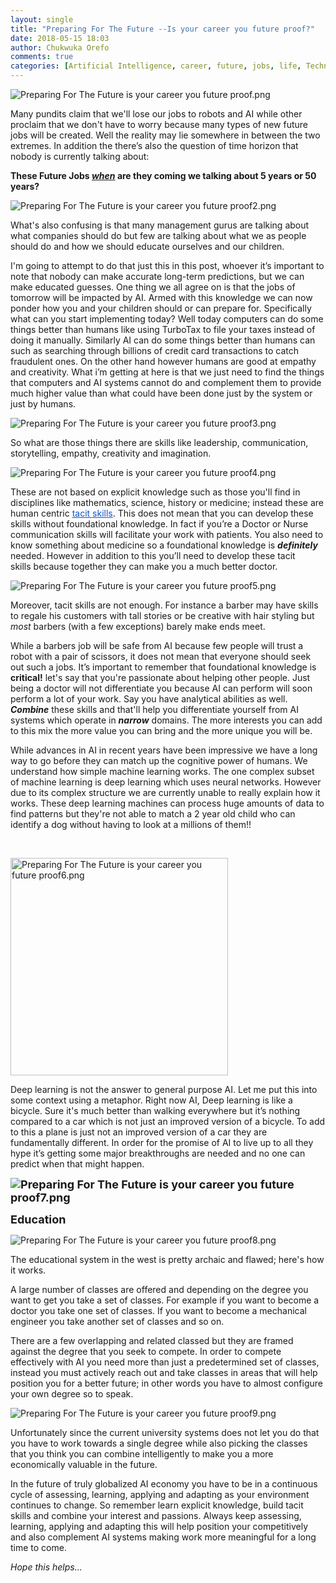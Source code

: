 ```yaml
---
layout: single
title: "Preparing For The Future --Is your career you future proof?"
date: 2018-05-15 18:03
author: Chukwuka Orefo
comments: true
categories: [Artificial Intelligence, career, future, jobs, life, Technology]
---
```

<img class="alignnone size-full wp-image-87" src="https://apragmatic.files.wordpress.com/2018/08/preparing-for-the-future-is-your-career-you-future-proof5.png" alt="Preparing For The Future is your career  you future proof.png"/>

Many pundits claim that we'll lose our jobs to robots and AI while other proclaim that we don't have to worry because many types of new future jobs will be created. Well the reality may lie somewhere in between the two extremes. In addition the there’s also the question of time horizon that nobody is currently talking about:

<b>These Future Jobs <i><u>when</u></i> are they coming we talking about 5 years or 50 years?</b>

<img class="  wp-image-81 alignleft" src="https://apragmatic.files.wordpress.com/2018/08/preparing-for-the-future-is-your-career-you-future-proof21.png" alt="Preparing For The Future is your career  you future proof2.png" />

What's also confusing is that many management gurus are talking about what companies should do but few are talking about what we as people should do and how we should educate ourselves and our children.


I'm going to attempt to do that just this in this post, whoever it’s important to note that nobody can make accurate long-term predictions, but we can make educated guesses. One thing we all agree on is that the jobs of tomorrow will be impacted by AI. Armed with this knowledge we can now ponder how you and your children should or can prepare for. Specifically what can you start implementing today? Well today computers can do some things better than humans like using TurboTax to file your taxes instead of doing it manually. Similarly AI can do some things better than humans can such as searching through billions of credit card transactions to catch fraudulent ones. On the other hand however humans are good at empathy and creativity. What i’m getting at here is that we just need to find the things that computers and AI systems cannot do and complement them to provide much higher value than what could have been done just by the system or just by humans.

<img class="alignnone size-full wp-image-82" src="https://apragmatic.files.wordpress.com/2018/08/preparing-for-the-future-is-your-career-you-future-proof3.png" alt="Preparing For The Future is your career  you future proof3.png" />

So what are those things there are skills like leadership, communication, storytelling, empathy, creativity and imagination.

<img class="alignnone size-full wp-image-88" src="https://apragmatic.files.wordpress.com/2018/08/preparing-for-the-future-is-your-career-you-future-proof44.png" alt="Preparing For The Future is your career  you future proof4.png" />

These are not based on explicit knowledge such as those you'll find in disciplines like mathematics, science, history or medicine; instead these are human centric <a href="https://en.wikipedia.org/wiki/Tacit_knowledge"><span style="color:#1155cc;"><u>tacit skills</u></span></a>. This does not mean that you can develop these skills without foundational knowledge. In fact if you’re a Doctor or Nurse communication skills will facilitate your work with patients. You also need to know something about medicine so a foundational knowledge is <i><b>definitely</b></i> needed. However in addition to this you’ll need to develop these tacit skills because together they can make you a much better doctor.

<img class="alignnone size-full wp-image-89" src="https://apragmatic.files.wordpress.com/2018/08/preparing-for-the-future-is-your-career-you-future-proof51.png" alt="Preparing For The Future is your career  you future proof5.png" />

Moreover, tacit skills are not enough. For instance a barber may have skills to regale his customers with tall stories or be creative with hair styling but <i>most</i> barbers (with a few exceptions) barely make ends meet.

While a barbers job will be safe from AI because few people will trust a robot with a pair of scissors, it does not mean that everyone should seek out such a jobs. It’s important to remember that foundational knowledge is <b>critical!</b> let's say that you're passionate about helping other people. Just being a doctor will not differentiate you because AI can perform will soon perform a lot of your work. Say you have analytical abilities as well. <i><b>Combine</b></i> these skills and that'll help you differentiate yourself from AI systems which operate in <i><b>narrow</b></i> domains. The more interests you can add to this mix the more value you can bring and the more unique you will be.

While advances in AI in recent years have been impressive we have a long way to go before they can match up the cognitive power of humans. We understand how simple machine learning works. The one complex subset of machine learning is deep learning which uses neural networks. However due to its complex structure we are currently unable to really explain how it works. These deep learning machines can process huge amounts of data to find patterns but they're not able to match a 2 year old child who can identify a dog without having to look at a millions of them!!

&nbsp;

<img class="alignnone size-full wp-image-91" src="https://apragmatic.files.wordpress.com/2018/08/preparing-for-the-future-is-your-career-you-future-proof61.png?w=696" alt="Preparing For The Future is your career  you future proof6.png" width="348"  />

Deep learning is not the answer to general purpose AI. Let me put this into some context using a metaphor. Right now AI, Deep learning is like a bicycle. Sure it's much better than walking everywhere but it’s nothing compared to a car which is not just an improved version of a bicycle. To add to this a plane is just not an improved version of a car they are fundamentally different. In order for the promise of AI to live up to all they hype it’s getting some major breakthroughs are needed and no one can predict when that might happen.

<span style="font-size:large;"><b><img class="alignnone size-full wp-image-92" src="https://apragmatic.files.wordpress.com/2018/08/preparing-for-the-future-is-your-career-you-future-proof7.png" alt="Preparing For The Future is your career  you future proof7.png"  /></b></span>

<span style="font-size:large;"><b>Education</b></span>

<span class="sd-abs-pos"><img class="alignnone size-full wp-image-94" src="https://apragmatic.files.wordpress.com/2018/08/preparing-for-the-future-is-your-career-you-future-proof81.png" alt="Preparing For The Future is your career  you future proof8.png"  /> </span>

The educational system in the west is pretty archaic and flawed; here's how it works.

A large number of classes are offered and depending on the degree you want to get you take a set of classes. For example if you want to become a doctor you take one set of classes. If you want to become a mechanical engineer you take another set of classes and so on.

There are a few overlapping and related classed but they are framed against the degree that you seek to compete. In order to compete effectively with AI you need more than just a predetermined set of classes, instead you must actively reach out and take classes in areas that will help position you for a better future; in other words you have to almost configure your own degree so to speak.

<img class="alignnone size-full wp-image-95" src="https://apragmatic.files.wordpress.com/2018/08/preparing-for-the-future-is-your-career-you-future-proof9.png" alt="Preparing For The Future is your career  you future proof9.png" />

Unfortunately since the current university systems does not let you do that you have to work towards a single degree while also picking the classes that you think you can combine intelligently to make you a more economically valuable in the future.

In the future of truly globalized AI economy you have to be in a continuous cycle of assessing, learning, applying and adapting as your environment continues to change. So remember learn explicit knowledge, build tacit skills and combine your interest and passions. Always keep assessing, learning, applying and adapting this will help position your competitively and also complement AI systems making work more meaningful for a long time to come.

_Hope this helps..._
